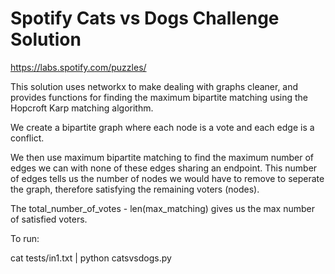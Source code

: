 # Spotify Cats vs Dogs Challenge Solution

https://labs.spotify.com/puzzles/

This solution uses networkx to make dealing with graphs cleaner, and provides
functions for finding the maximum bipartite matching using the Hopcroft Karp
matching algorithm.

We create a bipartite graph where each node is a vote and each edge is a
conflict.

We then use maximum bipartite matching to find the maximum number of edges
we can with none of these edges sharing an endpoint. This number of edges
tells us the number of nodes we would have to remove to seperate the graph,
therefore satisfying the remaining voters (nodes).

The total_number_of_votes - len(max_matching) gives us the max number of
satisfied voters.

To run:

   cat tests/in1.txt | python catsvsdogs.py